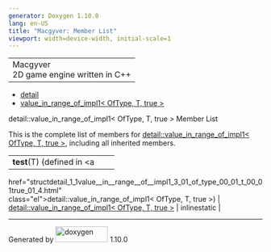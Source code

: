 ```yaml
---
generator: Doxygen 1.10.0
lang: en-US
title: "Macgyver: Member List"
viewport: width=device-width, initial-scale=1
---
```


<div id="top">

<div id="titlearea">

<table data-cellspacing="0" data-cellpadding="0">
<colgroup>
<col style="width: 100%" />
</colgroup>
<tbody>
<tr id="projectrow" class="odd">
<td id="projectalign"><div id="projectname">
Macgyver
</div>
<div id="projectbrief">
2D game engine written in C++
</div></td>
</tr>
</tbody>
</table>

</div>

<div id="main-nav">

</div>

<div id="nav-path" class="navpath">

- <a href="namespacedetail.html" class="el">detail</a>
- <a
  href="structdetail_1_1value__in__range__of__impl1_3_01_of_type_00_01_t_00_01true_01_4.html"
  class="el">value_in_range_of_impl1&lt; OfType, T, true &gt;</a>

</div>

</div>

<div class="header">

<div class="headertitle">

<div class="title">

detail::value_in_range_of_impl1\< OfType, T, true \> Member List

</div>

</div>

</div>

<div class="contents">

This is the complete list of members for <a
href="structdetail_1_1value__in__range__of__impl1_3_01_of_type_00_01_t_00_01true_01_4.html"
class="el">detail::value_in_range_of_impl1&lt; OfType, T, true &gt;</a>,
including all inherited members.

|                                                                                             |                                                                                             |                                                                      |
|---------------------------------------------------------------------------------------------|---------------------------------------------------------------------------------------------|----------------------------------------------------------------------|
| **test**(T) (defined in <a                                                                  
 href="structdetail_1_1value__in__range__of__impl1_3_01_of_type_00_01_t_00_01true_01_4.html"  
 class="el">detail::value_in_range_of_impl1&lt; OfType, T, true &gt;</a>)                     | <a                                                                                          
                                                                                               href="structdetail_1_1value__in__range__of__impl1_3_01_of_type_00_01_t_00_01true_01_4.html"  
                                                                                               class="el">detail::value_in_range_of_impl1&lt; OfType, T, true &gt;</a>                      | <span class="mlabel">inline</span><span class="mlabel">static</span> |

</div>

------------------------------------------------------------------------

<span class="small">Generated
by [<img src="doxygen.svg" class="footer" width="104" height="31"
alt="doxygen" />](https://www.doxygen.org/index.html) 1.10.0</span>
